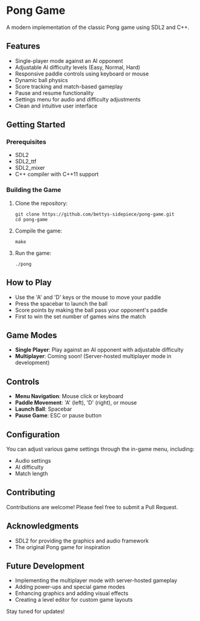 # Pong Game

A modern implementation of the classic Pong game using SDL2 and C++.

## Features

- Single-player mode against an AI opponent
- Adjustable AI difficulty levels (Easy, Normal, Hard)
- Responsive paddle controls using keyboard or mouse
- Dynamic ball physics
- Score tracking and match-based gameplay
- Pause and resume functionality
- Settings menu for audio and difficulty adjustments
- Clean and intuitive user interface

## Getting Started

### Prerequisites

- SDL2
- SDL2_ttf
- SDL2_mixer
- C++ compiler with C++11 support

### Building the Game

1. Clone the repository:
   ```
   git clone https://github.com/bettys-sidepiece/pong-game.git
   cd pong-game
   ```

2. Compile the game:
   ```
   make
   ```

3. Run the game:
   ```
   ./pong
   ```

## How to Play

- Use the 'A' and 'D' keys or the mouse to move your paddle
- Press the spacebar to launch the ball
- Score points by making the ball pass your opponent's paddle
- First to win the set number of games wins the match

## Game Modes

- **Single Player**: Play against an AI opponent with adjustable difficulty
- **Multiplayer**: Coming soon! (Server-hosted multiplayer mode in development)

## Controls

- **Menu Navigation**: Mouse click or keyboard
- **Paddle Movement**: 'A' (left), 'D' (right), or mouse
- **Launch Ball**: Spacebar
- **Pause Game**: ESC or pause button

## Configuration

You can adjust various game settings through the in-game menu, including:
- Audio settings
- AI difficulty
- Match length

## Contributing

Contributions are welcome! Please feel free to submit a Pull Request.

## Acknowledgments

- SDL2 for providing the graphics and audio framework
- The original Pong game for inspiration

## Future Development

- Implementing the multiplayer mode with server-hosted gameplay
- Adding power-ups and special game modes
- Enhancing graphics and adding visual effects
- Creating a level editor for custom game layouts

Stay tuned for updates!
